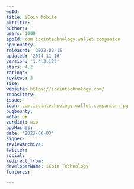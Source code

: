 ```yaml
---
wsId: 
title: iCoin Mobile
altTitle: 
authors: 
users: 1000
appId: com.icointechnology.wallet.companion
appCountry: 
released: '2022-02-15'
updated: '2024-11-16'
version: '1.4.3.123'
stars: 4.2
ratings: 
reviews: 3
size: 
website: https://icointechnology.com/
repository: 
issue: 
icon: com.icointechnology.wallet.companion.jpg
bugbounty: 
meta: ok
verdict: wip
appHashes: 
date: '2023-06-03'
signer: 
reviewArchive: 
twitter: 
social: 
redirect_from: 
developerName: iCoin Technology
features: 

---
```



